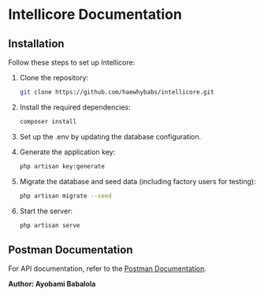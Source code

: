 # Intellicore Documentation

## Installation

Follow these steps to set up Intellicore:

1. Clone the repository:

    ```sh
    git clone https://github.com/haewhybabs/intellicore.git
    ```

2. Install the required dependencies:

    ```sh
    composer install
    ```

3. Set up the .env by updating the database configuration.

4. Generate the application key:

    ```sh
    php artisan key:generate
    ```

5. Migrate the database and seed data (including factory users for testing):

    ```sh
    php artisan migrate --seed
    ```

6. Start the server:

    ```sh
    php artisan serve
    ```

## Postman Documentation

For API documentation, refer to the [Postman Documentation](https://documenter.getpostman.com/view/5742682/2s9Xy5MAmQ).

**Author: Ayobami Babalola**
